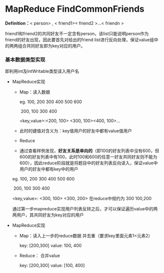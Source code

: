 # MapReduce FindCommonFriends

**Definition：**< person> , < friend1>< friend2 >…< friendn >

friend1和friend2的共同好友不一定含有person，该list只能说明person作为friend的好友出现，因此要首先对给出的friend list进行反向处理，保证value组中的两两组合共同好友即为key对应的用户。

### 基本数据类型实现 

即利用int及IntWritable类型读入用户名

- MapReduce实现

  - Map：读入数据 

    eg. 100, 200	300	400	500	600

    ​	   200, 100	300	400

    <key,value>:<200, 100> <300, 100><400, 100>...

  - 此时的键值对含义为：key值用户的好友中都有value值用户

  - Reduce

  -  通过查看样例发现，**好友关系是单向的**（即100的好友列表中没有600，但600的好友列表中有100，此时100和600的任意一好友共同好友则不能为600），因此reduce阶段就是将题目中的好友列表反向读入，保证value中用户的好友中都有key中的用户

    eg. 100, 200	300	400	500	600
    
    ​	  200, 100	300	400
    
    <key,value>: <300, 100> <300, 200> 在reduce中规约为 300 100,200
    
    通过第一步mapreduce实现用户列表反转之后，才可以保证遍历value中的两两用户，其共同好友为key对应的用户

- MapReduce实现

  - Map：读入上一步的reduce数据 并去重（要求key里面元素1<元素2）

    key: [200,300] value: 100, 400

  - Reduce： 合并value

    key: [200,300] value: [100, 400]





